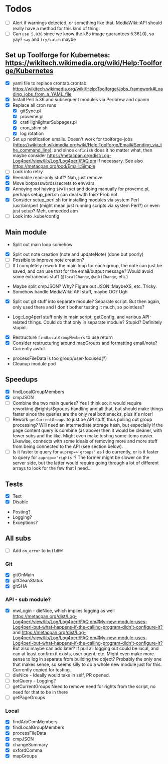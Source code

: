# Todos

- [ ] Alert if warnings detected, or something like that.  MediaWiki::API should really have a method for this kind of thing.
- [ ] Can `use 5.036` since we know the k8s image guarantees 5.36(.0), so yay?  `say` and `try/catch` maybe

## Set up Toolforge for Kubernetes: <https://wikitech.wikimedia.org/wiki/Help:Toolforge/Kubernetes>

- [x] yaml file to replace crontab.crontab: <https://wikitech.wikimedia.org/wiki/Help:Toolforge/Jobs_framework#Loading_jobs_from_a_YAML_file>
- [x] Install Perl 5.36 and subsequent modules via Perlbrew and cpanm
- [x] Replace all cron runs
  - [x] gitSync.pl
  - [x] proveme.pl
  - [x] cratHighlighterSubpages.pl
  - [x] cron_shim.sh
  - [x] log rotation
- [ ] Set up notification emails.  Doesn't work for toolforge-jobs (<https://wikitech.wikimedia.org/wiki/Help:Toolforge/Email#Sending_via_the_command_line>), and since `onfinish` does it no matter what, then maybe consider <https://metacpan.org/dist/Log-Log4perl/view/lib/Log/Log4perl/FAQ.pm> if necessary.  See also <https://metacpan.org/pod/Email::Simple>
- [ ] Look into retry
- [x] Reenable read-only stuff?  Nah, just remove
- [x] Move botpasswords/secrets to envvars
- [x] Annoying not having `$PATH` set and doing manually for proveme.pl, perhaps setup_perl.sh can deal with this?  Prob not.
- [x] Consider setup_perl.sh for installing modules via system Perl /usr/bin/perl (might mean just running scripts via system Perl?) or even just setup?  Meh, unneeded atm
- [ ] Look into .kube/config

## Main module

- Split out main loop somehow
- [x] Split out note creation (note and updateNote) (done but poorly)
- [ ] Possible to improve note creation?
- [ ] If I completely rework the main loop for each group, the note can just be saved, and can use that for the email/output message?  Would avoid some extraneous stuff (`@localChange`, `@wikiChange`, etc.)
- Maybe split cmpJSON?  Why?  Figure out JSON::MaybeXS, etc.  Tricky.
- Somehow handle MediaWiki::API stuff, maybe OO?  Ugh
- [x] Split out git stuff into separate module?  Separate script.  But then again, only used there and I don't bother testing it much, so pointless?
- Log::Log4perl stuff only in main script, getConfig, and various API-related things.  Could do that only in separate module?  Stupid?  Definitely stupid.
- [x] Restructure `findLocalGroupMembers` to use return
- [x] Consider restructuring around mapGroups and formatting email/note?  Currently awful.
- processFileData is too group/user-focused(?)
- Cleanup module pod

## Speedups

- [x] findLocalGroupMembers
- [x] cmpJSON
- [ ] Combine the two main queries?  Yes I think so: it would require reworking @rights/$groups handling and all that, but should make things faster since the queries are the only real bottlenecks, plus it's nicer!
- [ ] Rework `getCurrentGroups` to just be API stuff, thus pulling out group processing?  Will need an intermediate storage hash, but especially if the page content query is combine (as above) then it would be cleaner, with fewer subs and the like.  Might even make testing some items easier.  Likewise, connects with some ideals of removing more and more stuff from being connected to the API (see section below).
- [ ] Is it faster to query for `auprop=>'groups'` as I do currently, or is it faster to query for `auprop=>'rights'`?  The former might be slower on the server side, but the latter would require going through a lot of different arrays to look for the few that I need...

## Tests

- [x] Text
- [x] Disable
- Posting?
- Logging?
- Exceptions?

## All subs

- [ ] Add `on_error` to `buildMW`

### Git

- [x] gitOnMain
- [x] gitCleanStatus
- [x] gitSHA

### API - sub module?

- [x] mwLogin - dieNice, which implies logging as well <https://metacpan.org/dist/Log-Log4perl/view/lib/Log/Log4perl/FAQ.pm#My-new-module-uses-Log4perl-but-what-happens-if-the-calling-program-didn't-configure-it?> and <https://metacpan.org/dist/Log-Log4perl/view/lib/Log/Log4perl/FAQ.pm#My-new-module-uses-Log4perl-but-what-happens-if-the-calling-program-didn't-configure-it?>  But also maybe can add later?  If pull all logging out could be local, and can at least confirm it exists, user agent, etc.  Might even make more sense to log in separate from building the object?  Probably the only one that makes sense, so seems silly to do a whole new module just for this.  Currently copied for testing.
- [ ] dieNice - Ideally would take in self, PR opened.
- [ ] botQuery - Logging?
- [ ] getCurrentGroups Need to remove need for rights from the script, no need for that to be in there
- [ ] getPageGroups

### Local

- [x] findArbComMembers
- [x] findLocalGroupMembers
- [x] processFileData
- [x] cmpJSON
- [x] changeSummary
- [x] oxfordComma
- [x] mapGroups
